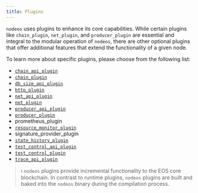 ```yaml
---
title: Plugins
---
```


`nodeos` uses plugins to enhance its core capabilities. While certain plugins like `chain_plugin`, `net_plugin`, and `producer_plugin` are essential and integral to the modular operation of `nodeos`, there are other optional plugins that offer additional features that extend the functionality of a given node.

To learn more about specific plugins, please choose from the following list:

* [`chain_api_plugin`](chain_api_plugin/index.md)
* [`chain_plugin`](chain_plugin/index.md)
* [`db_size_api_plugin`](db_size_api_plugin/index.md)
* [`http_plugin`](http_plugin/index.md)
* [`net_api_plugin`](net_api_plugin/index.md)
* [`net_plugin`](net_plugin/index.md)
* [`producer_api_plugin`](producer_api_plugin/index.md)
* [`producer_plugin`](producer_plugin/index.md)
* prometheus_plugin
* [`resource_monitor_plugin`](resource_monitor_plugin/index.md)
* signature_provider_plugin
* [`state_history_plugin`](state_history_plugin/index.md)
* [`test_control_api_plugin`](test_control_api_plugin/index.md)
* [`test_control_plugin`](test_control_plugin/index.md)
* [`trace_api_plugin`](trace_api_plugin/index.md)

> ℹ️ `nodeos` plugins provide incremental functionality to the EOS core blockchain. In contrast to runtime plugins, `nodeos` plugins are built and baked into the `nodeos` binary during the compilation process.
